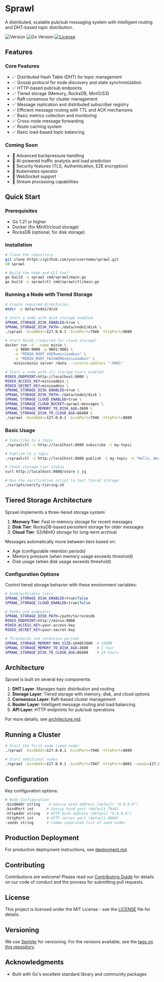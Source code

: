 # Sprawl

A distributed, scalable pub/sub messaging system with intelligent routing and DHT-based topic distribution.

![Version](https://img.shields.io/badge/version-0.0.2-blue.svg)
![Go Version](https://img.shields.io/badge/go-%3E%3D1.21-blue)
[![License](https://img.shields.io/badge/license-MIT-green.svg)](LICENSE)

## Features

### Core Features
- ✅ Distributed Hash Table (DHT) for topic management
- ✅ Gossip protocol for node discovery and state synchronization
- ✅ HTTP-based pub/sub endpoints
- ✅ Tiered storage (Memory, RocksDB, MinIO/S3)
- ✅ Raft consensus for cluster management
- ✅ Message replication and distributed subscriber registry
- ✅ Efficient message routing with TTL and ACK mechanisms
- ✅ Basic metrics collection and monitoring
- ✅ Cross-node message forwarding
- ✅ Route caching system
- ✅ Basic load-based topic balancing

### Coming Soon
- 🔄 Advanced backpressure handling
- 🔄 AI-powered traffic analysis and load prediction
- 🔄 Security features (TLS, Authentication, E2E encryption)
- 🔄 Kubernetes operator
- 🔄 WebSocket support
- 🔄 Stream processing capabilities

## Quick Start

### Prerequisites
- Go 1.21 or higher
- Docker (for MinIO/cloud storage)
- RocksDB (optional, for disk storage)

### Installation
```bash
# Clone the repository
git clone https://github.com/yourusername/sprawl.git
cd sprawl

# Build the node and CLI tool
go build -o sprawl cmd/sprawl/main.go
go build -o sprawlctl cmd/sprawlctl/main.go
```

### Running a Node with Tiered Storage
```bash
# Create required directories
mkdir -p data/node1/disk

# Start a node with disk storage enabled
SPRAWL_STORAGE_DISK_ENABLED=true \
SPRAWL_STORAGE_DISK_PATH=./data/node1/disk \
./sprawl -bindAddr=127.0.0.1 -bindPort=7946 -httpPort=8080

# Start MinIO (required for cloud storage)
docker run -d --name minio \
    -p 9000:9000 -p 9001:9001 \
    -e "MINIO_ROOT_USER=minioadmin" \
    -e "MINIO_ROOT_PASSWORD=minioadmin" \
    minio/minio server /data --console-address ":9001"

# Start a node with all storage tiers enabled
MINIO_ENDPOINT=http://localhost:9000 \
MINIO_ACCESS_KEY=minioadmin \
MINIO_SECRET_KEY=minioadmin \
SPRAWL_STORAGE_DISK_ENABLED=true \
SPRAWL_STORAGE_DISK_PATH=./data/node1/disk \
SPRAWL_STORAGE_CLOUD_ENABLED=true \
SPRAWL_STORAGE_CLOUD_BUCKET=sprawl-messages \
SPRAWL_STORAGE_MEMORY_TO_DISK_AGE=3600 \
SPRAWL_STORAGE_DISK_TO_CLOUD_AGE=86400 \
./sprawl -bindAddr=127.0.0.1 -bindPort=7946 -httpPort=8080
```

### Basic Usage
```bash
# Subscribe to a topic
./sprawlctl -n http://localhost:8080 subscribe -t my-topic

# Publish to a topic
./sprawlctl -n http://localhost:8080 publish -t my-topic -m "Hello, World!"

# Check storage tier status
curl http://localhost:8080/store | jq

# Run the verification script to test tiered storage
./scripts/verify-tiering.sh
```

## Tiered Storage Architecture

Sprawl implements a three-tiered storage system:

1. **Memory Tier**: Fast in-memory storage for recent messages
2. **Disk Tier**: RocksDB-based persistent storage for older messages
3. **Cloud Tier**: S3/MinIO storage for long-term archival

Messages automatically move between tiers based on:
- Age (configurable retention periods)
- Memory pressure (when memory usage exceeds threshold)
- Disk usage (when disk usage exceeds threshold)

### Configuration Options

Control tiered storage behavior with these environment variables:

```bash
# Enable/disable tiers
SPRAWL_STORAGE_DISK_ENABLED=true|false
SPRAWL_STORAGE_CLOUD_ENABLED=true|false

# Paths and endpoints
SPRAWL_STORAGE_DISK_PATH=/path/to/rocksdb
MINIO_ENDPOINT=http://minio:9000
MINIO_ACCESS_KEY=your-access-key
MINIO_SECRET_KEY=your-secret-key

# Thresholds and retention periods
SPRAWL_STORAGE_MEMORY_MAX_SIZE=104857600  # 100MB
SPRAWL_STORAGE_MEMORY_TO_DISK_AGE=3600    # 1 hour
SPRAWL_STORAGE_DISK_TO_CLOUD_AGE=86400    # 24 hours
```

## Architecture

Sprawl is built on several key components:

1. **DHT Layer**: Manages topic distribution and routing
2. **Storage Layer**: Tiered storage with memory, disk, and cloud options
3. **Consensus Layer**: Raft-based cluster management
4. **Router Layer**: Intelligent message routing and load balancing
5. **API Layer**: HTTP endpoints for pub/sub operations

For more details, see [architecture.md](architecture.md).

## Running a Cluster

```bash
# Start the first node (seed node)
./sprawl -bindAddr=127.0.0.1 -bindPort=7946 -httpPort=8080

# Start additional nodes
./sprawl -bindAddr=127.0.0.1 -bindPort=7947 -httpPort=8081 -seeds=127.0.0.1:7946
```

## Configuration

Key configuration options:

```bash
# Node Configuration
-bindAddr string    # Gossip bind address (default "0.0.0.0")
-bindPort int      # Gossip bind port (default 7946)
-httpAddr string   # HTTP bind address (default "0.0.0.0")
-httpPort int      # HTTP server port (default 8080)
-seeds string      # Comma-separated list of seed nodes
```

## Production Deployment

For production deployment instructions, see [deployment.md](docs/deployment.md).

## Contributing

Contributions are welcome! Please read our [Contributing Guide](CONTRIBUTING.md) for details on our code of conduct and the process for submitting pull requests.

## License

This project is licensed under the MIT License - see the [LICENSE](LICENSE) file for details.

## Versioning

We use [SemVer](http://semver.org/) for versioning. For the versions available, see the [tags on this repository](https://github.com/yourusername/sprawl/tags).

## Acknowledgments
- Built with Go's excellent standard library and community packages
